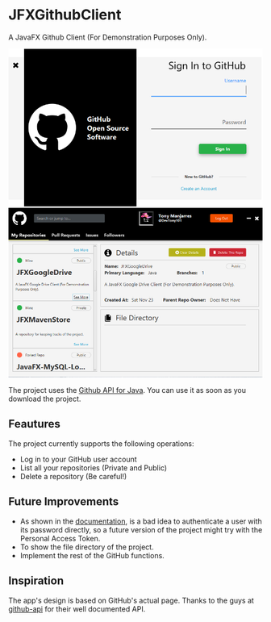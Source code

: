 # JFXGithubClient
A JavaFX Github Client (For Demonstration Purposes Only).

![Banner1](https://github.com/DevTony101/JFXGithubClient/blob/master/banner1.png)
![Banner1](https://github.com/DevTony101/JFXGithubClient/blob/master/banner2.png)

The project uses the [Github API for Java](https://github.com/github-api/github-api). You can use it as soon as you download the project.

## Feautures
The project currently supports the following operations:
- Log in to your GitHub user account
- List all your repositories (Private and Public)
- Delete a repository (Be careful!)

## Future Improvements
- As shown in the [documentation](http://github-api.kohsuke.org/), is a bad idea to authenticate a user with its password directly, so a future version of the project might try with the Personal Access Token.
- To show the file directory of the project.
- Implement the rest of the GitHub functions.

## Inspiration
The app's design is based on GitHub's actual page. Thanks to the guys at [github-api](https://github.com/github-api) for their well documented API.
